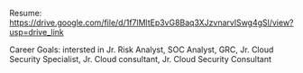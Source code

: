 Resume: https://drive.google.com/file/d/1f7lMltEp3vG8Baq3XJzvnarvlSwg4gSl/view?usp=drive_link

Career Goals: intersted in Jr. Risk Analyst, SOC Analyst, GRC, Jr. Cloud Security Specialist, Jr. Cloud consultant, Jr. Cloud Security Consultant

